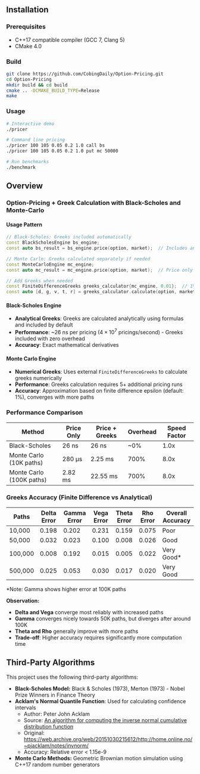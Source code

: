 ## Installation

### Prerequisites
- C++17 compatible compiler (GCC 7, Clang 5)
- CMake 4.0

### Build
```bash
git clone https://github.com/CobingDaily/Option-Pricing.git
cd Option-Pricing
mkdir build && cd build
cmake .. -DCMAKE_BUILD_TYPE=Release
make
```
### Usage
```bash
# Interactive demo
./pricer

# Command line pricing
./pricer 100 105 0.05 0.2 1.0 call bs
./pricer 100 105 0.05 0.2 1.0 put mc 50000

# Run benchmarks
./benchmark
```
## Overview

### Option-Pricing + Greek Calculation with Black-Scholes and Monte-Carlo

#### Usage Pattern
```c++
// Black-Scholes: Greeks included automatically
const BlackScholesEngine bs_engine;
const auto bs_result = bs_engine.price(option, market);  // Includes analytical Greeks

// Monte Carlo: Greeks calculated separately if needed
const MonteCarloEngine mc_engine;
const auto mc_result = mc_engine.price(option, market);  // Price only

// Add Greeks when needed
const FiniteDifferenceGreeks greeks_calculator{mc_engine, 0.01};  // 1% epsilon
const auto [d, g, v, t, r] = greeks_calculator.calculate(option, market).greeks;
```

#### Black-Scholes Engine
- **Analytical Greeks**: Greeks are calculated analytically using formulas and included by default
- **Performance**: ~26 ns per pricing ($4×10^7$ pricings/second) - Greeks included with zero overhead
- **Accuracy**: Exact mathematical derivatives

#### Monte Carlo Engine
- **Numerical Greeks**: Uses external `FiniteDifferenceGreeks` to calculate greeks numerically
- **Performance**: Greeks calculation requires 5+ additional pricing runs
- **Accuracy**: Approximation based on finite difference epsilon (default: 1%), converges with more paths

### Performance Comparison

| Method | Price Only | Price + Greeks | Overhead | Speed Factor |
|--------|------------|----------------|----------|--------------|
| Black-Scholes | 26 ns | 26 ns | ~0% | 1.0x |
| Monte Carlo (10K paths) | 280 μs | 2.25 ms | 700% | 8.0x |
| Monte Carlo (100K paths) | 2.82 ms | 22.55 ms | 700% | 8.0x |

### Greeks Accuracy (Finite Difference vs Analytical)

| Paths | Delta Error | Gamma Error | Vega Error | Theta Error | Rho Error | Overall Accuracy |
|-------|-------------|-------------|------------|-------------|-----------|------------------|
| 10,000 | 0.198 | 0.202 | 0.231 | 0.159 | 0.075 | Poor |
| 50,000 | 0.032 | 0.023 | 0.100 | 0.008 | 0.026 | Good |
| 100,000 | 0.008 | 0.192 | 0.015 | 0.005 | 0.022 | Very Good* |
| 500,000 | 0.025 | 0.053 | 0.030 | 0.017 | 0.020 | Very Good |

*Note: Gamma shows higher error at 100K paths

**Observation:**
- **Delta and Vega** converge most reliably with increased paths
- **Gamma** converges nicely towards 50K paths, but diverges after around 100K
- **Theta and Rho** generally improve with more paths
- **Trade-off**: Higher accuracy requires significantly more computation time

## Third-Party Algorithms

This project uses the following third-party algorithms:

- **Black-Scholes Model:** Black & Scholes (1973), Merton (1973) - Nobel Prize Winners in Finance Theory
- **Acklam's Normal Quantile Function**: Used for calculating confidence intervals
    - Author: Peter John Acklam
    - Source: [An algorithm for computing the inverse normal cumulative distribution function](https://stackedboxes.org/2017/05/01/acklams-normal-quantile-function/)
    - Original: https://web.archive.org/web/20151030215612/http://home.online.no/~pjacklam/notes/invnorm/
    - Accuracy: Relative error < 1.15e-9
- **Monte Carlo Methods:** Geometric Brownian motion simulation using C++17 random number generators